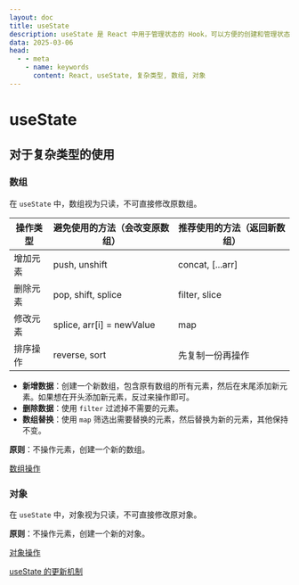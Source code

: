 ```yaml
---
layout: doc
title: useState
description: useState 是 React 中用于管理状态的 Hook，可以方便的创建和管理状态。
data: 2025-03-06
head:
  - - meta
    - name: keywords
      content: React, useState, 复杂类型, 数组, 对象
---
```


# useState

## 对于复杂类型的使用

### 数组

在 `useState` 中，数组视为只读，不可直接修改原数组。

| 操作类型 | 避免使用的方法（会改变原数组） | 推荐使用的方法（返回新数组） |
| -------- | ------------------------------ | ---------------------------- |
| 增加元素 | push, unshift                  | concat, [...arr]             |
| 删除元素 | pop, shift, splice             | filter, slice                |
| 修改元素 | splice, arr[i] = newValue      | map                          |
| 排序操作 | reverse, sort                  | 先复制一份再操作             |

- **新增数据**：创建一个新数组，包含原有数组的所有元素，然后在末尾添加新元素。如果想在开头添加新元素，反过来操作即可。
- **删除数据**：使用 `filter` 过滤掉不需要的元素。
- **数组替换**：使用 `map` 筛选出需要替换的元素，然后替换为新的元素，其他保持不变。

**原则**：不操作元素，创建一个新的数组。

[数组操作](https://github.com/capykyo/react-demo/blob/hooks/src/compoments/TypeOperations/Arr.tsx)

### 对象

在 `useState` 中，对象视为只读，不可直接修改原对象。

**原则**：不操作元素，创建一个新的对象。

[对象操作](https://github.com/capykyo/react-demo/blob/hooks/src/compoments/TypeOperations/Object.tsx)

[useState 的更新机制](https://github.com/capykyo/react-demo/blob/hooks/src/compoments/TypeOperations/UseStateUpdate.tsx)

